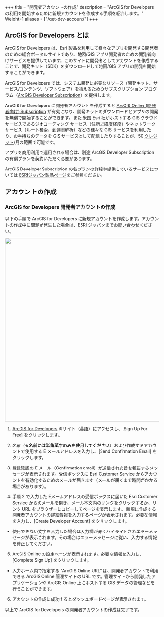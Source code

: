 +++
title = "開発者アカウントの作成"
description = "ArcGIS for Developers の利用を開始するために新規アカウントを作成する手順を紹介します。"
Weight=1
aliases = ["/get-dev-account/"]
+++

## ArcGIS for Developers とは

ArcGIS for Developers は、Esri 製品を利用して様々なアプリを開発する開発者のための総合ポータルサイトであり、地図/GIS アプリ開発者のための開発者向けサービスを提供しています。このサイトに開発者としてアカウントを作成することで、開発キット（SDK）をダウンロードして地図/GIS アプリの開発を開始することができます。

ArcGIS for Developers では、システム開発に必要なリソース（開発キット、サービス/コンテンツ、ソフトウェア）を揃えるためのサブスクリプション プログラム（[ArcGIS Developer Subscription](https://www.esrij.com/products/arcgis-for-developers/details/)）を提供します。

ArcGIS for Developers に開発者アカウントを作成すると [ArcGIS Online (開発者向け) Subscription](https://www.esrij.com/products/arcgis-for-developers/details/deployment-plan/) が有効になり、開発キットのダウンロードとアプリの開発を無償で開始することができます。また 米国 Esri 社がホストする GIS クラウド サービスであるジオコーディング サービス（住所⇄緯度経度）やネットワーク サービス（ルート検索、到達圏解析）などの様々な GIS サービスを利用したり、お手持ちのデータを GIS サービスとして配信したりすることが、50 [クレジット](https://www.esrij.com/products/arcgis-online/credits/)/月の範囲で可能です。

アプリを商用利用で運用される場合は、別途 ArcGIS Developer Subscription の有償プランを契約いただく必要があります。

ArcGIS Developer Subscription の各プランの詳細や提供しているサービスについては [ESRIジャパン製品ページ](https://www.esrij.com/products/arcgis-for-developers/details/)をご参照ください。


## アカウントの作成

### ArcGIS for Developers 開発者アカウントの作成

以下の手順で ArcGIS for Developers に新規アカウントを作成します。アカウントの作成中に問題が発生した場合は、ESRI ジャパンまで[お問い合わせ](http://www.esrij.com/contact/)ください。

<img src="https://apps.esrij.com/arcgis-dev/guide/img/account/signup.gif" width="600px">

1. [ArcGIS for Developers](https://developers.arcgis.com/) のサイト（英語）にアクセスし、[Sign Up For Free] をクリックします。

2. 名前（__※名前には半角英字のみを使用してください__）および作成するアカウントで使用する E メールアドレスを入力し、[Send Confirmation Email] をクリックします。

3. 登録確認の E メール（Confirmation email）が送信された旨を報告するメッセージが表示されます。受信ボックスに Esri Customer Service からアカウントを有効化するためのメールが届きます（メールが届くまで時間がかかる場合があります）。

4. 手順 2 で入力した Eメールアドレスの受信ボックスに届いた Esri Customer Service からのメールを開き、メール本文内のリンクをクリックするか、リンク URL をブラウザーにコピーしてページを表示します。
新規に作成する開発者アカウントの詳細情報を入力するページが表示されます。必要な情報を入力し、[Create Developer Account] をクリックします。
 * 使用できない文字を入力した場合は入力欄が赤くハイライトされエラーメッセージが表示されます。その場合はエラーメッセージに従い、入力する情報を修正してください。

5. ArcGIS Online の設定ページが表示されます。必要な情報を入力し、[Complete Sign Up] をクリックします。
 * 入力ホーム内で指定する ”ArcGIS Online URL” は、開発者アカウントで利用できる ArcGIS Online 管理サイトの URL です。管理サイトから開発したアプリケーションや ArcGIS Online 上にホストする GIS データの管理などを行うことができます。

6. アカウントの作成に成功するとダッシュボードページが表示されます。

以上で ArcGIS for Developers の開発者アカウントの作成は完了です。
